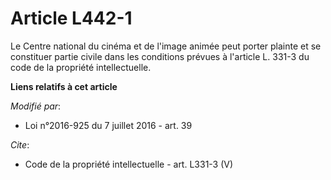 # Article L442-1

Le Centre national du cinéma et de l'image animée peut porter plainte et se constituer partie civile dans les conditions
prévues à l'article L. 331-3 du code de la propriété intellectuelle.

**Liens relatifs à cet article**

_Modifié par_:

  - Loi n°2016-925 du 7 juillet 2016 - art. 39

_Cite_:

  - Code de la propriété intellectuelle - art. L331-3 (V)
